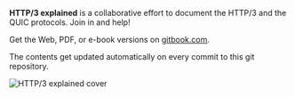 **HTTP/3 explained** is a collaborative effort to document the HTTP/3 and the
QUIC protocols. Join in and help!

Get the Web, PDF, or e-book versions on
[gitbook.com](https://www.gitbook.com/book/bagder/http3-explained/details).

The contents get updated automatically on every commit to this git repository.

![HTTP/3 explained cover](cover_small.jpg)
